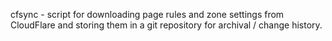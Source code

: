 
cfsync - script for downloading page rules and zone settings from CloudFlare
and storing them in a git repository for archival / change history.


